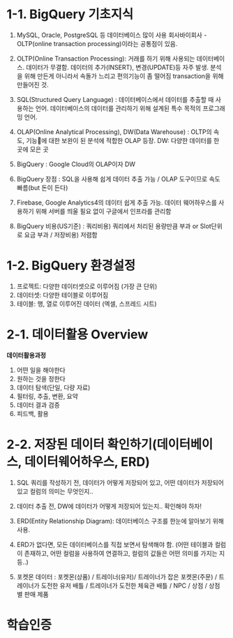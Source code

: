 # **1-1. BigQuery 기초지식**
1. MySQL, Oracle, PostgreSQL 등 데이터베이스 많이 사용 회사바이회사 - OLTP(online transaction processing)이라는 공통점이 있음.


2. OLTP(Online Transaction Processing): 거래를 하기 위해 사용되는 데이터베이스. 데이터가 무결함. 데이터의 추가(INSERT), 변경(UPDATE)등 자주 발생. 분석을 위해 만든게 아니라서 속돌가 느리고 편의기능이 좀 떨어짐
transaction을 위해 만들어진 것.

3. SQL(Structured Query Language) : 데이터베이스에서 데이터를 추출할 때 사용하는 언어. 데이터베이스의 데이터를 관리하기 위해 설계된 특수 목적의 프로그래밍 언어.

4. OLAP(Online Analytical Processing), DW(Data Warehouse) : OLTP의 속도, 기능에 대한 보완이 된 분석에 적합한 OLAP 등장. DW: 다양한 데이터를 한 곳에 모은 곳

5. BigQuery : Google Cloud의 OLAP이자 DW

6. BigQuery 장점 : SQL을 사용해 쉽게 데이터 추출 가능 / OLAP 도구이므로 속도 빠름(but 돈이 든다)

7. Firebase, Google Analytics4의 데이터 쉽게 추출 가능. 데이터 웨어하우스를 사용하기 위해 서버를 띄울 필요 없이 구글에서 인프라를 관리함

8. BigQuery 비용(US기준) : 쿼리비용) 쿼리에서 처리된 용량만큼 부과 or Slot단위로 요금 부과 / 저장비용) 저렴함

# **1-2. BigQuery 환경설정**   

1. 프로젝트: 다양한 데이터셋으로 이루어짐 (가장 큰 단위)
2. 데이터셋: 다양한 테이블로 이루어짐
3. 테이블: 행, 열로 이루어진 데이터 (엑셀, 스프레드 시트)

# **2-1. 데이터활용 Overview**
**데이터활용과정**
1. 어떤 일을 해야한다
2. 원하는 것을 정한다
3. 데이터 탐색(단일, 다량 자료)
4. 필터링, 추출, 변환, 요약
5. 데이터 결과 검증
6. 피드백, 활용

# **2-2. 저장된 데이터 확인하기(데이터베이스, 데이터웨어하우스, ERD)**
1. SQL 쿼리를 작성하기 전, 데이터가 어떻게 저장되어 있고, 어떤 데이터가 저장되어 있고 컬럼의 의미는 무엇인지..
2. 데이터 추출 전, DW에 데이터가 어떻게 저장되어 있는지.. 확인해야 하자!

3. ERD(Entity Relationship Diagram): 데이터베이스 구조를 한눈에 알아보기 위해 사용.
4. ERD가 없다면, 모든 데이터베이스를 직접 보면서 탐색해야 함. (어떤 테이블과 컬럼이 존재하고, 어떤 컬럼을 사용하여 연결하고, 컬럼의 값들은 어떤 의미를 가지는 지 등..)
5. 포켓몬 데이터 : 포켓몬(상품) / 트레이너(유저)/ 트레이너가 잡은 포켓몬(주문) / 트레이너가 도전한 유저 배틀 / 트레이너가 도전한 체육관 배틀 /  NPC / 상점 / 상점 별 판매 제품

# **학습인증**
